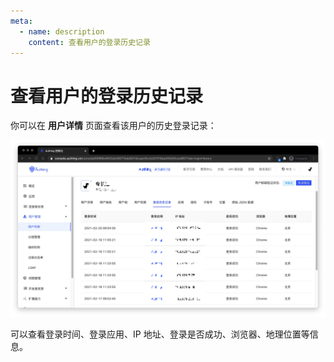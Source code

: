 ```yaml
---
meta:
  - name: description
    content: 查看用户的登录历史记录
---
```


# 查看用户的登录历史记录

<LastUpdated/>

你可以在 **用户详情** 页面查看该用户的历史登录记录：

![](./images/login-history.jpg)

可以查看登录时间、登录应用、IP 地址、登录是否成功、浏览器、地理位置等信息。
